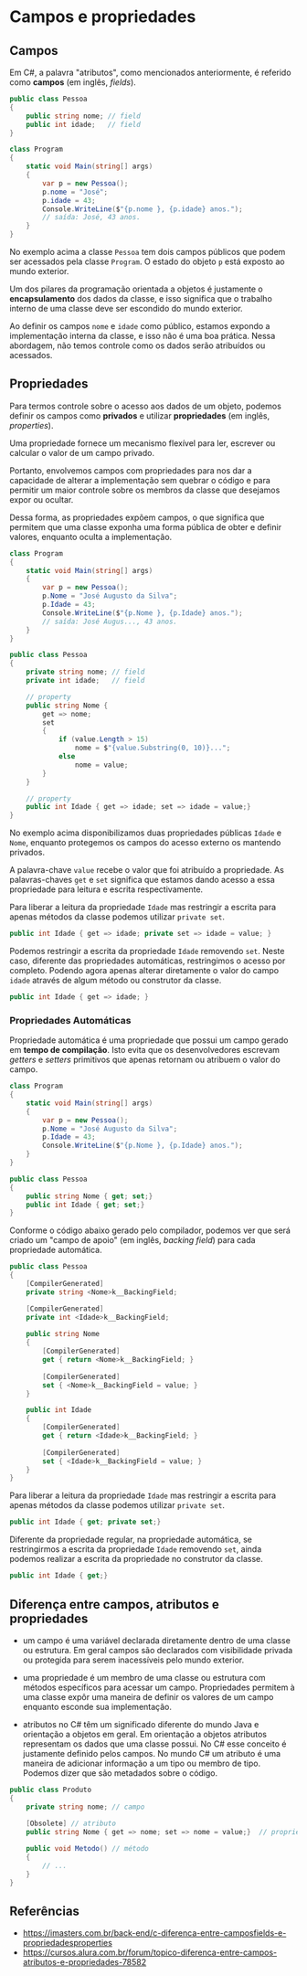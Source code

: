 # Campos e propriedades

## Campos

Em C#, a palavra "atributos", como mencionados anteriormente, é referido como **campos** (em inglês, *fields*).

```c#
public class Pessoa
{
    public string nome; // field
    public int idade;   // field
}

class Program
{
    static void Main(string[] args)
    {
        var p = new Pessoa();
        p.nome = "José";
        p.idade = 43;
        Console.WriteLine($"{p.nome }, {p.idade} anos.");
        // saída: José, 43 anos.
    }
}
```

No exemplo acima a classe `Pessoa` tem dois campos públicos que podem ser acessados pela classe `Program`. O estado do objeto `p` está exposto ao mundo exterior.

Um dos pilares da programação orientada a objetos é justamente o **encapsulamento** dos dados da classe, e isso significa que o trabalho interno de uma classe deve ser escondido do mundo exterior.

Ao definir os campos `nome` e `idade` como público, estamos expondo a implementação interna da classe, e isso não é uma boa prática. Nessa abordagem, não temos controle como os dados serão atribuídos ou acessados.

## Propriedades

Para termos controle sobre o acesso aos dados de um objeto, podemos definir os campos como **privados** e utilizar **propriedades** (em inglês, *properties*).

Uma propriedade fornece um mecanismo flexível para ler, escrever ou calcular o valor de um campo privado.

Portanto, envolvemos campos com propriedades para nos dar a capacidade de alterar a implementação sem quebrar o código e para permitir um maior controle sobre os membros da classe que desejamos expor ou ocultar.

Dessa forma, as propriedades expõem campos, o que significa que permitem que uma classe exponha uma forma pública de obter e definir valores, enquanto oculta a implementação.

```c#
class Program
{
    static void Main(string[] args)
    {
        var p = new Pessoa();
        p.Nome = "José Augusto da Silva";
        p.Idade = 43;
        Console.WriteLine($"{p.Nome }, {p.Idade} anos.");
        // saída: José Augus..., 43 anos.
    }
}

public class Pessoa
{
    private string nome; // field
    private int idade;   // field

    // property
    public string Nome {
        get => nome; 
        set 
        {
            if (value.Length > 15)
                nome = $"{value.Substring(0, 10)}...";
            else
                nome = value;
        }
    }

    // property
    public int Idade { get => idade; set => idade = value;}                                  
}
```

No exemplo acima disponibilizamos duas propriedades públicas `Idade` e `Nome`, enquanto protegemos os campos do acesso externo os mantendo privados.

A palavra-chave `value` recebe o valor que foi atribuído a propriedade. As palavras-chaves `get` e `set` significa que estamos dando acesso a essa propriedade para leitura e escrita respectivamente.

Para liberar a leitura da propriedade `Idade` mas restringir a escrita para apenas métodos da classe podemos utilizar `private set`.

```c#
public int Idade { get => idade; private set => idade = value; }
```

Podemos restringir a escrita da propriedade `Idade` removendo `set`. Neste caso, diferente das propriedades automáticas, restringimos o acesso por completo. Podendo agora apenas alterar diretamente o valor do campo `idade` através de algum método ou construtor da classe.

```c#
public int Idade { get => idade; }
```

### Propriedades Automáticas

Propriedade automática é uma propriedade que possui um campo gerado em **tempo de compilação**. Isto evita que os desenvolvedores escrevam *getters* e *setters* primitivos que apenas retornam ou atribuem o valor do campo.

```c#
class Program
{
    static void Main(string[] args)
    {
        var p = new Pessoa();
        p.Nome = "José Augusto da Silva";
        p.Idade = 43;
        Console.WriteLine($"{p.Nome }, {p.Idade} anos.");
    }
}

public class Pessoa
{
    public string Nome { get; set;}
    public int Idade { get; set;}
}
```

Conforme o código abaixo gerado pelo compilador, podemos ver que será criado um "campo de apoio" (em inglês, *backing field*) para cada propriedade automática.

```c#
public class Pessoa
{
    [CompilerGenerated]
    private string <Nome>k__BackingField;

    [CompilerGenerated]
    private int <Idade>k__BackingField;
 
    public string Nome
    {
        [CompilerGenerated]
        get { return <Nome>k__BackingField; }
 
        [CompilerGenerated]
        set { <Nome>k__BackingField = value; }
    }

    public int Idade
    {
        [CompilerGenerated]
        get { return <Idade>k__BackingField; }
 
        [CompilerGenerated]
        set { <Idade>k__BackingField = value; }
    }
}
```

Para liberar a leitura da propriedade `Idade` mas restringir a escrita para apenas métodos da classe podemos utilizar `private set`.

```c#
public int Idade { get; private set;}
```

Diferente da propriedade regular, na propriedade automática, se restringirmos a escrita da propriedade `Idade` removendo `set`, ainda podemos realizar a escrita da propriedade no construtor da classe.

```c#
public int Idade { get;}
```

## Diferença entre campos, atributos e propriedades

- um campo é uma variável declarada diretamente dentro de uma classe ou estrutura. Em geral campos são declarados com visibilidade privada ou protegida para serem inacessíveis pelo mundo exterior.

- uma propriedade é um membro de uma classe ou estrutura com métodos específicos para acessar um campo. Propriedades permitem à uma classe expôr uma maneira de definir os valores de um campo enquanto esconde sua implementação.

- atributos no C# têm um significado diferente do mundo Java e orientação a objetos em geral. Em orientação a objetos atributos representam os dados que uma classe possui. No C# esse conceito é justamente definido pelos campos. No mundo C# um atributo é uma maneira de adicionar informação a um tipo ou membro de tipo. Podemos dizer que são metadados sobre o código.

```c#
public class Produto
{
    private string nome; // campo
    
    [Obsolete] // atributo
    public string Nome { get => nome; set => nome = value;}  // propriedade

    public void Metodo() // método
    { 
        // ...
    } 
}
```

## Referências

- <https://imasters.com.br/back-end/c-diferenca-entre-camposfields-e-propriedadesproperties>
- <https://cursos.alura.com.br/forum/topico-diferenca-entre-campos-atributos-e-propriedades-78582>
